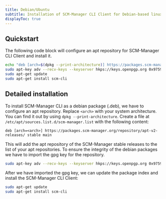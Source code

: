 ```yaml
---
title: Debian/Ubuntu
subtitle: Installation of SCM-Manager CLI Client for Debian-based linux distributions
displayToc: true
---
```


## Quickstart

The following code block will configure an apt repository for SCM-Manager CLI Client and install it.

```bash
echo "deb [arch=$(dpkg --print-architecture)] https://packages.scm-manager.org/repository/apt-v2-releases/ stable main" | sudo tee /etc/apt/sources.list.d/scm-manager.list
sudo apt-key adv --recv-keys --keyserver hkps://keys.openpgp.org 0x975922F193B07D6E
sudo apt-get update
sudo apt-get install scm-cli
```

## Detailed installation

To install SCM-Manager CLI as a debian package (.deb), we have to configure an apt repository.
Replace `<arch>` with your system architecture. You can find it out by using `dpkg --print-architecture`.
Create a file at `/etc/apt/sources.list.d/scm-manager.list` with the following content:

```text
deb [arch=<arch>] https://packages.scm-manager.org/repository/apt-v2-releases/ stable main
```

This will add the apt repository of the SCM-Manager stable releases to the list of your apt repositories.
To ensure the integrity of the debian packages we have to import the gpg key for the repository.

```bash
sudo apt-key adv --recv-keys --keyserver hkps://keys.openpgp.org 0x975922F193B07D6E
```

After we have imported the gpg key, we can update the package index and install the SCM-Manager CLI Client:

```bash
sudo apt-get update
sudo apt-get install scm-cli
```
